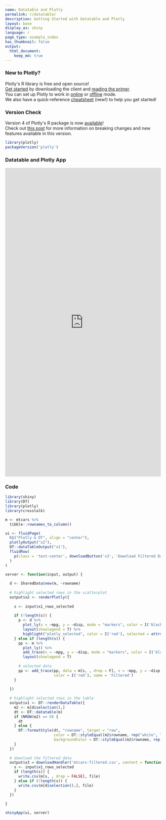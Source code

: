 ```yaml
---
name: Datatable and Plotly
permalink: r/datatable/
description: Getting Started with Datatable and Plotly
layout: base
display_as: shiny
language: r
page_type: example_index
has_thumbnail: false
output:
  html_document:
    keep_md: true
---
```



### New to Plotly?

Plotly's R library is free and open source!<br>
[Get started](https://plot.ly/r/getting-started/) by downloading the client and [reading the primer](https://plot.ly/r/getting-started/).<br>
You can set up Plotly to work in [online](https://plot.ly/r/getting-started/#hosting-graphs-in-your-online-plotly-account) or [offline](https://plot.ly/r/offline/) mode.<br>
We also have a quick-reference [cheatsheet](https://images.plot.ly/plotly-documentation/images/r_cheat_sheet.pdf) (new!) to help you get started!

### Version Check

Version 4 of Plotly's R package is now [available](https://plot.ly/r/getting-started/#installation)!<br>
Check out [this post](http://moderndata.plot.ly/upgrading-to-plotly-4-0-and-above/) for more information on breaking changes and new features available in this version.


```r
library(plotly)
packageVersion('plotly')
```

### Datatable and Plotly App

<iframe src="https://plotly.shinyapps.io/dt_plotly/" width="100%" height=1000 scrolling="no" seamless="seamless" style="border: none"></iframe>

### Code


```r
library(shiny)
library(DT)
library(plotly)
library(crosstalk)

m <- mtcars %>% 
  tibble::rownames_to_column()

ui <- fluidPage(
  h1("Plotly & DT", align = "center"),
  plotlyOutput("x2"),
  DT::dataTableOutput("x1"),
  fluidRow(
    p(class = 'text-center', downloadButton('x3', 'Download Filtered Data'))
  )
)

server <- function(input, output) {
  
  d <- SharedData$new(m, ~rowname)
  
  # highlight selected rows in the scatterplot
  output$x2 <- renderPlotly({
    
    s <- input$x1_rows_selected
    
    if (!length(s)) {
      p <- d %>%
        plot_ly(x = ~mpg, y = ~disp, mode = "markers", color = I('black'), name = 'Unfiltered') %>%
        layout(showlegend = T) %>% 
        highlight("plotly_selected", color = I('red'), selected = attrs_selected(name = 'Filtered'))
    } else if (length(s)) {
      pp <- m %>%
        plot_ly() %>% 
        add_trace(x = ~mpg, y = ~disp, mode = "markers", color = I('black'), name = 'Unfiltered') %>%
        layout(showlegend = T)
      
      # selected data
      pp <- add_trace(pp, data = m[s, , drop = F], x = ~mpg, y = ~disp, mode = "markers",
                      color = I('red'), name = 'Filtered')
    }
    
  })
  
  # highlight selected rows in the table
  output$x1 <- DT::renderDataTable({
    m2 <- m[d$selection(),]
    dt <- DT::datatable(m)
    if (NROW(m2) == 0) {
      dt
    } else {
      DT::formatStyle(dt, "rowname", target = "row",
                      color = DT::styleEqual(m2$rowname, rep("white", length(m2$rowname))),
                      backgroundColor = DT::styleEqual(m2$rowname, rep("black", length(m2$rowname))))
    }
  })
  
  # download the filtered data
  output$x3 = downloadHandler('mtcars-filtered.csv', content = function(file) {
    s <- input$x1_rows_selected
    if (length(s)) {
      write.csv(m[s, , drop = FALSE], file)
    } else if (!length(s)) {
      write.csv(m[d$selection(),], file)
    }
  })
  
}

shinyApp(ui, server)
```
